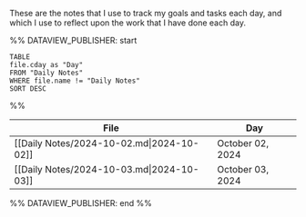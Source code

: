 
These are the notes that I use to track my goals and tasks each day, and which I use to reflect upon the work that I have done each day.


%% DATAVIEW_PUBLISHER: start
```dataview
TABLE
file.cday as "Day"
FROM "Daily Notes"
WHERE file.name != "Daily Notes"
SORT DESC
```
%%

| File                                      | Day              |
| ----------------------------------------- | ---------------- |
| [[Daily Notes/2024-10-02.md\|2024-10-02]] | October 02, 2024 |
| [[Daily Notes/2024-10-03.md\|2024-10-03]] | October 03, 2024 |

%% DATAVIEW_PUBLISHER: end %%